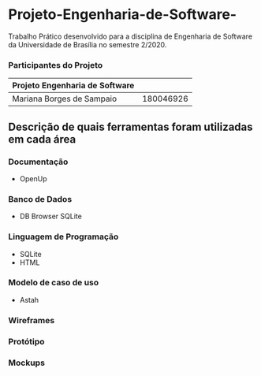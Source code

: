 # Projeto-Engenharia-de-Software-
Trabalho Prático desenvolvido para a  disciplina de Engenharia de Software da Universidade de Brasília no semestre 2/2020.

### Participantes do Projeto 

|Projeto Engenharia de Software|  |
|--|--|
| Mariana Borges de Sampaio|  180046926 |

## Descrição de quais ferramentas foram utilizadas em cada área

### Documentação 

- OpenUp

### Banco de Dados 

- DB Browser SQLite 

### Linguagem de Programação

- SQLite 
- HTML 

### Modelo de caso de uso 

- Astah 

### Wireframes 

### Protótipo 

### Mockups 
